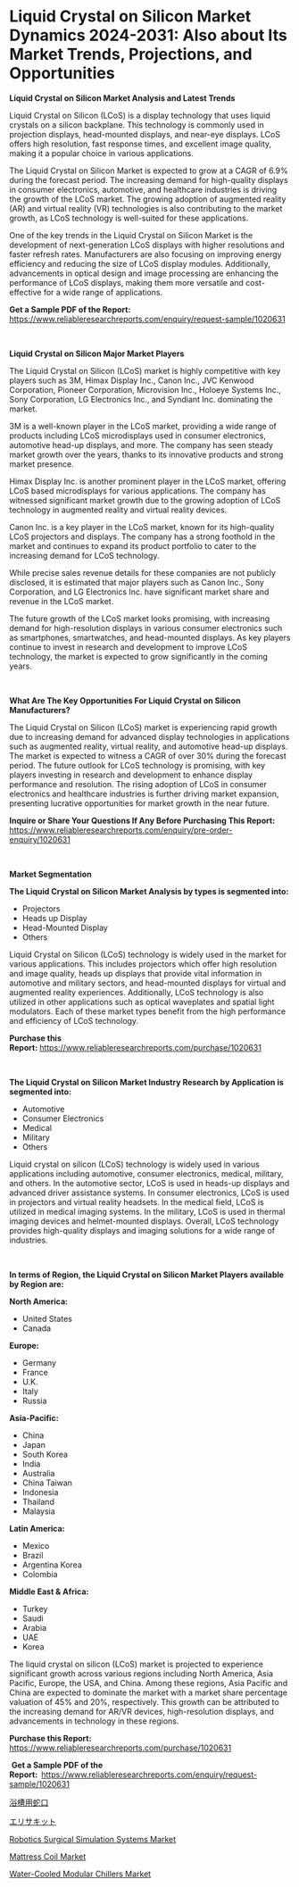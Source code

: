 <p><h1>Liquid Crystal on Silicon Market Dynamics 2024-2031: Also about Its Market Trends, Projections, and Opportunities</h1></p><p><strong>Liquid Crystal on Silicon Market Analysis and Latest Trends</strong></p>
<p><p>Liquid Crystal on Silicon (LCoS) is a display technology that uses liquid crystals on a silicon backplane. This technology is commonly used in projection displays, head-mounted displays, and near-eye displays. LCoS offers high resolution, fast response times, and excellent image quality, making it a popular choice in various applications.</p><p>The Liquid Crystal on Silicon Market is expected to grow at a CAGR of 6.9% during the forecast period. The increasing demand for high-quality displays in consumer electronics, automotive, and healthcare industries is driving the growth of the LCoS market. The growing adoption of augmented reality (AR) and virtual reality (VR) technologies is also contributing to the market growth, as LCoS technology is well-suited for these applications.</p><p>One of the key trends in the Liquid Crystal on Silicon Market is the development of next-generation LCoS displays with higher resolutions and faster refresh rates. Manufacturers are also focusing on improving energy efficiency and reducing the size of LCoS display modules. Additionally, advancements in optical design and image processing are enhancing the performance of LCoS displays, making them more versatile and cost-effective for a wide range of applications.</p></p>
<p><strong>Get a Sample PDF of the Report:&nbsp;</strong> <a href="https://www.reliableresearchreports.com/enquiry/request-sample/1020631">https://www.reliableresearchreports.com/enquiry/request-sample/1020631</a></p>
<p>&nbsp;</p>
<p><strong>Liquid Crystal on Silicon Major Market Players</strong></p>
<p><p>The Liquid Crystal on Silicon (LCoS) market is highly competitive with key players such as 3M, Himax Display Inc., Canon Inc., JVC Kenwood Corporation, Pioneer Corporation, Microvision Inc., Holoeye Systems Inc., Sony Corporation, LG Electronics Inc., and Syndiant Inc. dominating the market. </p><p>3M is a well-known player in the LCoS market, providing a wide range of products including LCoS microdisplays used in consumer electronics, automotive head-up displays, and more. The company has seen steady market growth over the years, thanks to its innovative products and strong market presence.</p><p>Himax Display Inc. is another prominent player in the LCoS market, offering LCoS based microdisplays for various applications. The company has witnessed significant market growth due to the growing adoption of LCoS technology in augmented reality and virtual reality devices.</p><p>Canon Inc. is a key player in the LCoS market, known for its high-quality LCoS projectors and displays. The company has a strong foothold in the market and continues to expand its product portfolio to cater to the increasing demand for LCoS technology.</p><p>While precise sales revenue details for these companies are not publicly disclosed, it is estimated that major players such as Canon Inc., Sony Corporation, and LG Electronics Inc. have significant market share and revenue in the LCoS market. </p><p>The future growth of the LCoS market looks promising, with increasing demand for high-resolution displays in various consumer electronics such as smartphones, smartwatches, and head-mounted displays. As key players continue to invest in research and development to improve LCoS technology, the market is expected to grow significantly in the coming years.</p></p>
<p>&nbsp;</p>
<p><strong>What Are The Key Opportunities For Liquid Crystal on Silicon Manufacturers?</strong></p>
<p><p>The Liquid Crystal on Silicon (LCoS) market is experiencing rapid growth due to increasing demand for advanced display technologies in applications such as augmented reality, virtual reality, and automotive head-up displays. The market is expected to witness a CAGR of over 30% during the forecast period. The future outlook for LCoS technology is promising, with key players investing in research and development to enhance display performance and resolution. The rising adoption of LCoS in consumer electronics and healthcare industries is further driving market expansion, presenting lucrative opportunities for market growth in the near future.</p></p>
<p><strong>Inquire or Share Your Questions If Any Before Purchasing This Report:</strong> <a href="https://www.reliableresearchreports.com/enquiry/pre-order-enquiry/1020631">https://www.reliableresearchreports.com/enquiry/pre-order-enquiry/1020631</a></p>
<p>&nbsp;</p>
<p><strong>Market Segmentation</strong></p>
<p><strong>The Liquid Crystal on Silicon Market Analysis by types is segmented into:</strong></p>
<p><ul><li>Projectors</li><li>Heads up Display</li><li>Head-Mounted Display</li><li>Others</li></ul></p>
<p><p>Liquid Crystal on Silicon (LCoS) technology is widely used in the market for various applications. This includes projectors which offer high resolution and image quality, heads up displays that provide vital information in automotive and military sectors, and head-mounted displays for virtual and augmented reality experiences. Additionally, LCoS technology is also utilized in other applications such as optical waveplates and spatial light modulators. Each of these market types benefit from the high performance and efficiency of LCoS technology.</p></p>
<p><strong>Purchase this Report:&nbsp;</strong><a href="https://www.reliableresearchreports.com/purchase/1020631">https://www.reliableresearchreports.com/purchase/1020631</a></p>
<p>&nbsp;</p>
<p><strong>The Liquid Crystal on Silicon Market Industry Research by Application is segmented into:</strong></p>
<p><ul><li>Automotive</li><li>Consumer Electronics</li><li>Medical</li><li>Military</li><li>Others</li></ul></p>
<p><p>Liquid crystal on silicon (LCoS) technology is widely used in various applications including automotive, consumer electronics, medical, military, and others. In the automotive sector, LCoS is used in heads-up displays and advanced driver assistance systems. In consumer electronics, LCoS is used in projectors and virtual reality headsets. In the medical field, LCoS is utilized in medical imaging systems. In the military, LCoS is used in thermal imaging devices and helmet-mounted displays. Overall, LCoS technology provides high-quality displays and imaging solutions for a wide range of industries.</p></p>
<p>&nbsp;</p>
<p><strong>In terms of Region, the Liquid Crystal on Silicon Market Players available by Region are:</strong></p>
<p>
    <p> <strong> North America: </strong>
        <ul>
            <li>United States</li>
            <li>Canada</li>
        </ul>
        </p> 
    <p> <strong> Europe: </strong>
        <ul>
            <li>Germany</li>
            <li>France</li>
            <li>U.K.</li>
            <li>Italy</li>
            <li>Russia</li>
        </ul>
        </p> 
    <p> <strong> Asia-Pacific: </strong>
        <ul>
            <li>China</li>
            <li>Japan</li>
            <li>South Korea</li>
            <li>India</li>
            <li>Australia</li>
            <li>China Taiwan</li>
            <li>Indonesia</li>
            <li>Thailand</li>
            <li>Malaysia</li>
        </ul>
        </p> 
    <p> <strong> Latin America: </strong>
        <ul>
            <li>Mexico</li>
            <li>Brazil</li>
            <li>Argentina Korea</li>
            <li>Colombia</li>
        </ul>
        </p> 
    <p> <strong> Middle East & Africa: </strong>
        <ul>
            <li>Turkey</li>
            <li>Saudi</li>
            <li>Arabia</li>
            <li>UAE</li>
            <li>Korea</li>
        </ul>
    </p>
    </p>
<p><p>The liquid crystal on silicon (LCoS) market is projected to experience significant growth across various regions including North America, Asia Pacific, Europe, the USA, and China. Among these regions, Asia Pacific and China are expected to dominate the market with a market share percentage valuation of 45% and 20%, respectively. This growth can be attributed to the increasing demand for AR/VR devices, high-resolution displays, and advancements in technology in these regions.</p></p>
<p><strong>Purchase this Report: </strong><a href="https://www.reliableresearchreports.com/purchase/1020631">https://www.reliableresearchreports.com/purchase/1020631</a></p>
<p>&nbsp;<strong>Get a Sample PDF of the Report:&nbsp;&nbsp;</strong><a href="https://www.reliableresearchreports.com/enquiry/request-sample/1020631">https://www.reliableresearchreports.com/enquiry/request-sample/1020631</a></p>
<p><strong></strong></p>
<p><p><a href="https://github.com/dzy793153605/Market-Research-Report-List-1/blob/main/5837378193439.md">浴槽用蛇口</a></p><p><a href="https://github.com/oafhukehf4709715/Market-Research-Report-List-1/blob/main/9866272193438.md">エリサキット</a></p><p><a href="https://issuu.com/reportprime-2/docs/robotics-surgical-simulation-systems-market-size-2">Robotics Surgical Simulation Systems Market</a></p><p><a href="https://github.com/jj19131/Market-Research-Report-List-1/blob/main/mattress-coil-market.md">Mattress Coil Market</a></p><p><a href="https://issuu.com/reportprime-2/docs/water-cooled-modular-chillers-market-size-2030.ppt">Water-Cooled Modular Chillers Market</a></p></p>